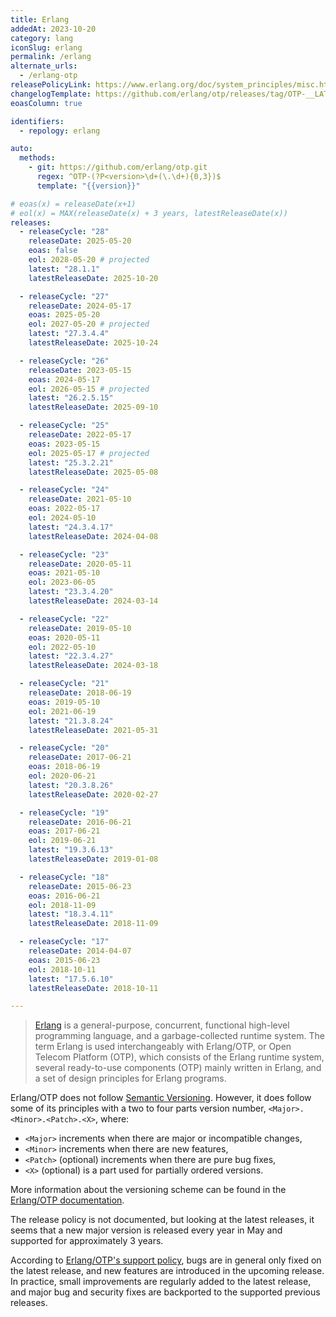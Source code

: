 ```yaml
---
title: Erlang
addedAt: 2023-10-20
category: lang
iconSlug: erlang
permalink: /erlang
alternate_urls:
  - /erlang-otp
releasePolicyLink: https://www.erlang.org/doc/system_principles/misc.html
changelogTemplate: https://github.com/erlang/otp/releases/tag/OTP-__LATEST__
eoasColumn: true

identifiers:
  - repology: erlang

auto:
  methods:
    - git: https://github.com/erlang/otp.git
      regex: ^OTP-(?P<version>\d+(\.\d+){0,3})$
      template: "{{version}}"

# eoas(x) = releaseDate(x+1)
# eol(x) = MAX(releaseDate(x) + 3 years, latestReleaseDate(x))
releases:
  - releaseCycle: "28"
    releaseDate: 2025-05-20
    eoas: false
    eol: 2028-05-20 # projected
    latest: "28.1.1"
    latestReleaseDate: 2025-10-20

  - releaseCycle: "27"
    releaseDate: 2024-05-17
    eoas: 2025-05-20
    eol: 2027-05-20 # projected
    latest: "27.3.4.4"
    latestReleaseDate: 2025-10-24

  - releaseCycle: "26"
    releaseDate: 2023-05-15
    eoas: 2024-05-17
    eol: 2026-05-15 # projected
    latest: "26.2.5.15"
    latestReleaseDate: 2025-09-10

  - releaseCycle: "25"
    releaseDate: 2022-05-17
    eoas: 2023-05-15
    eol: 2025-05-17 # projected
    latest: "25.3.2.21"
    latestReleaseDate: 2025-05-08

  - releaseCycle: "24"
    releaseDate: 2021-05-10
    eoas: 2022-05-17
    eol: 2024-05-10
    latest: "24.3.4.17"
    latestReleaseDate: 2024-04-08

  - releaseCycle: "23"
    releaseDate: 2020-05-11
    eoas: 2021-05-10
    eol: 2023-06-05
    latest: "23.3.4.20"
    latestReleaseDate: 2024-03-14

  - releaseCycle: "22"
    releaseDate: 2019-05-10
    eoas: 2020-05-11
    eol: 2022-05-10
    latest: "22.3.4.27"
    latestReleaseDate: 2024-03-18

  - releaseCycle: "21"
    releaseDate: 2018-06-19
    eoas: 2019-05-10
    eol: 2021-06-19
    latest: "21.3.8.24"
    latestReleaseDate: 2021-05-31

  - releaseCycle: "20"
    releaseDate: 2017-06-21
    eoas: 2018-06-19
    eol: 2020-06-21
    latest: "20.3.8.26"
    latestReleaseDate: 2020-02-27

  - releaseCycle: "19"
    releaseDate: 2016-06-21
    eoas: 2017-06-21
    eol: 2019-06-21
    latest: "19.3.6.13"
    latestReleaseDate: 2019-01-08

  - releaseCycle: "18"
    releaseDate: 2015-06-23
    eoas: 2016-06-21
    eol: 2018-11-09
    latest: "18.3.4.11"
    latestReleaseDate: 2018-11-09

  - releaseCycle: "17"
    releaseDate: 2014-04-07
    eoas: 2015-06-23
    eol: 2018-10-11
    latest: "17.5.6.10"
    latestReleaseDate: 2018-10-11

---
```


> [Erlang](https://www.erlang.org/) is a general-purpose, concurrent, functional high-level
> programming language, and a garbage-collected runtime system. The term Erlang is used
> interchangeably with Erlang/OTP, or Open Telecom Platform (OTP), which consists of the Erlang
> runtime system, several ready-to-use components (OTP) mainly written in Erlang, and a set of
> design principles for Erlang programs.

Erlang/OTP does not follow [Semantic Versioning](https://semver.org/). However, it does follow some
of its principles with a two to four parts version number, `<Major>.<Minor>.<Patch>.<X>`, where:

- `<Major>` increments when there are major or incompatible changes,
- `<Minor>` increments when there are new features,
- `<Patch>` (optional) increments when there are pure bug fixes,
- `<X>` (optional) is a part used for partially ordered versions.

More information about the versioning scheme can be found in the [Erlang/OTP documentation](https://www.erlang.org/doc/system_principles/versions#version-scheme).

The release policy is not documented, but looking at the latest releases, it seems that a new major
version is released every year in May and supported for approximately 3 years.

According to [Erlang/OTP's support policy](https://www.erlang.org/doc/system_principles/misc.html),
bugs are in general only fixed on the latest release, and new features are introduced in the
upcoming release. In practice, small improvements are regularly added to the latest release, and
major bug and security fixes are backported to the supported previous releases.
